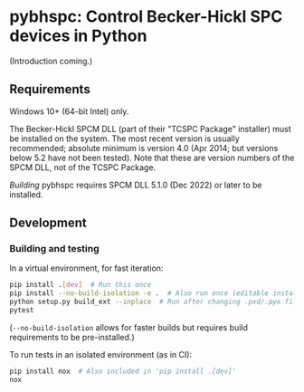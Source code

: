 <!--
This file is part of pybhspc
Copyright 2024 Board of Regents of the University of Wisconsin System
SPDX-License-Identifier: MIT
-->

# pybhspc: Control Becker-Hickl SPC devices in Python

(Introduction coming.)

## Requirements

Windows 10+ (64-bit Intel) only.

The Becker-Hickl SPCM DLL (part of their "TCSPC Package" installer) must be
installed on the system. The most recent version is usually recommended;
absolute minimum is version 4.0 (Apr 2014; but versions below 5.2 have not been
tested). Note that these are version numbers of the SPCM DLL, not of the TCSPC
Package.

_Building_ pybhspc requires SPCM DLL 5.1.0 (Dec 2022) or later to be installed.

## Development

### Building and testing

In a virtual environment, for fast iteration:

```sh
pip install .[dev]  # Run this once
pip install --no-build-isolation -e .  # Also run once (editable install)
python setup.py build_ext --inplace  # Run after changing .pxd/.pyx files
pytest
```

(`--no-build-isolation` allows for faster builds but requires build
requirements to be pre-installed.)

To run tests in an isolated environment (as in CI):

```sh
pip install nox  # Also included in 'pip install .[dev]'
nox
```
